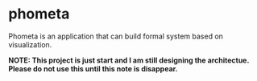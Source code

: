 # phometa
Phometa is an application that can build formal system based on visualization.

**NOTE: This project is just start and I am still designing the architectue.**
**Please do not use this until this note is disappear.**
